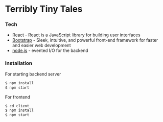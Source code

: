 # Terribly Tiny Tales

### Tech

- [React](https://reactjs.org/) - React is a JavaScript library for building user interfaces
- [Bootstrap](https://getbootstrap.com/) - Sleek, intuitive, and powerful front-end framework for faster and easier web development
- [node.js](https://nodejs.org) - evented I/O for the backend

### Installation

For starting backend server

```sh
$ npm install
$ npm start
```

For frontend

```sh
$ cd client
$ npm install
$ npm start
```
